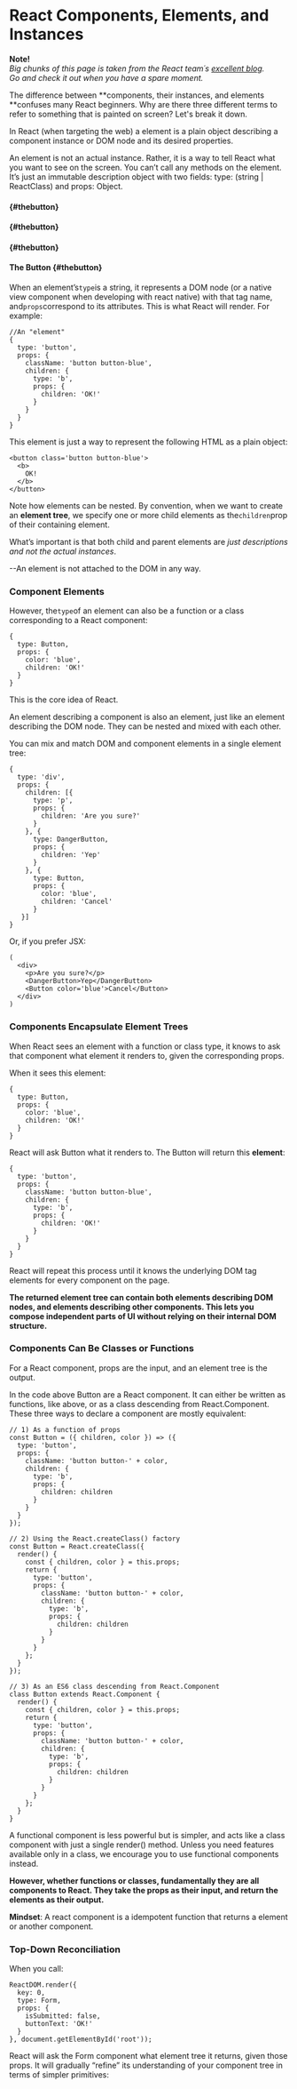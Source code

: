 # React Components, Elements, and Instances

**Note!**  
_Big chunks of this page is taken from the React team´s _[_excellent blog_](https://facebook.github.io/react/blog/2015/12/18/react-components-elements-and-instances.html)_.  
Go and check it out when you have a spare moment._

The difference between **components, their instances, and elements **confuses many React beginners. Why are there three different terms to refer to something that is painted on screen? Let's break it down.

In React \(when targeting the web\) a element is a plain object describing a component instance or DOM node and its desired properties.

An element is not an actual instance. Rather, it is a way to tell React what you want to see on the screen. You can’t call any methods on the element. It’s just an immutable description object with two fields: type: \(string \| ReactClass\) and props: Object.

####  {#thebutton}

####  {#thebutton}

####  {#thebutton}

#### The Button {#thebutton}

When an element’s`type`is a string, it represents a DOM node  \(or a native view component when developing with react native\) with that tag name, and`props`correspond to its attributes. This is what React will render. For example:

```
//An "element"
{
  type: 'button',
  props: {
    className: 'button button-blue',
    children: {
      type: 'b',
      props: {
        children: 'OK!'
      }
    }
  }
}
```

This element is just a way to represent the following HTML as a plain object:

```
<button class='button button-blue'>
  <b>
    OK!
  </b>
</button>
```

Note how elements can be nested. By convention, when we want to create an **element tree**, we specify one or more child elements as the`children`prop of their containing element.

What’s important is that both child and parent elements are _just descriptions and not the actual instances_.

--An element is not attached to the DOM in any way.

### Component Elements

However, the`type`of an element can also be a function or a class corresponding to a React component:

```
{
  type: Button,
  props: {
    color: 'blue',
    children: 'OK!'
  }
}
```

This is the core idea of React.

An element describing a component is also an element, just like an element describing the DOM node. They can be nested and mixed with each other.

You can mix and match DOM and component elements in a single element tree:

```
{
  type: 'div',
  props: {
    children: [{
      type: 'p',
      props: {
        children: 'Are you sure?'
      }
    }, {
      type: DangerButton,
      props: {
        children: 'Yep'
      }
    }, {
      type: Button,
      props: {
        color: 'blue',
        children: 'Cancel'
      }
   }]
}
```

Or, if you prefer JSX:

```
(
  <div>
    <p>Are you sure?</p>
    <DangerButton>Yep</DangerButton>
    <Button color='blue'>Cancel</Button>
  </div>
)
```

### 

### 

### 

### Components Encapsulate Element Trees

When React sees an element with a function or class type, it knows to ask that component what element it renders to, given the corresponding props.

When it sees this element:

```
{
  type: Button,
  props: {
    color: 'blue',
    children: 'OK!'
  }
}
```



React will ask Button what it renders to. The Button will return this **element**:

```
{
  type: 'button',
  props: {
    className: 'button button-blue',
    children: {
      type: 'b',
      props: {
        children: 'OK!'
      }
    }
  }
}
```

React will repeat this process until it knows the underlying DOM tag elements for every component on the page.

**The returned element tree can contain both elements describing DOM nodes, and elements describing other components. This lets you compose independent parts of UI without relying on their internal DOM structure.**

### 

### 

### 

### Components Can Be Classes or Functions

For a React component, props are the input, and an element tree is the output.

In the code above Button are a React component. It can either be written as functions, like above, or as a class descending from React.Component. These three ways to declare a component are mostly equivalent:

```
// 1) As a function of props
const Button = ({ children, color }) => ({
  type: 'button',
  props: {
    className: 'button button-' + color,
    children: {
      type: 'b',
      props: {
        children: children
      }
    }
  }
});

// 2) Using the React.createClass() factory
const Button = React.createClass({
  render() {
    const { children, color } = this.props;
    return {
      type: 'button',
      props: {
        className: 'button button-' + color,
        children: {
          type: 'b',
          props: {
            children: children
          }
        }
      }
    };
  }
});

// 3) As an ES6 class descending from React.Component
class Button extends React.Component {
  render() {
    const { children, color } = this.props;
    return {
      type: 'button',
      props: {
        className: 'button button-' + color,
        children: {
          type: 'b',
          props: {
            children: children
          }
        }
      }
    };
  }
}
```

A functional component is less powerful but is simpler, and acts like a class component with just a single render\(\) method. Unless you need features available only in a class, we encourage you to use functional components instead.

**However, whether functions or classes, fundamentally they are all components to React. They take the props as their input, and return the elements as their output.**

**Mindset**: A react component is a idempotent function that returns a element or another component.

### Top-Down Reconciliation

When you call:

```
ReactDOM.render({
  key: 0,
  type: Form,
  props: {
    isSubmitted: false,
    buttonText: 'OK!'
  }
}, document.getElementById('root'));
```

React will ask the Form component what element tree it returns, given those props. It will gradually “refine” its understanding of your component tree in terms of simpler primitives:

